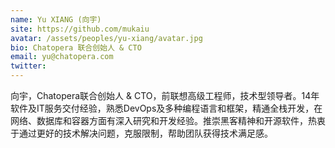 ```yaml
---
name: Yu XIANG (向宇)
site: https://github.com/mukaiu
avatar: /assets/peoples/yu-xiang/avatar.jpg
bio: Chatopera 联合创始人 & CTO
email: yu@chatopera.com
twitter: 
---
```


向宇，Chatopera联合创始人 & CTO，前联想高级工程师，技术型领导者。14年软件及IT服务交付经验，熟悉DevOps及多种编程语言和框架，精通全栈开发，在网络、数据库和容器方面有深入研究和开发经验。推崇黑客精神和开源软件，热衷于通过更好的技术解决问题，克服限制，帮助团队获得技术满足感。
